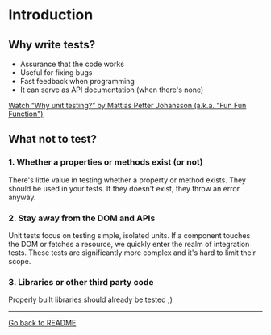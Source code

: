 # Introduction

## Why write tests?

- Assurance that the code works
- Useful for fixing bugs
- Fast feedback when programming
- It can serve as API documentation (when there's none)

[Watch “Why unit testing?” by Mattias Petter Johansson (a.k.a. "Fun Fun Function")](https://www.youtube.com/watch?v=Eu35xM76kKY)

## What not to test?

### 1. Whether a properties or methods exist (or not)

There's little value in testing whether a property or method exists. They should be used in your tests. If they doesn't exist, they throw an error anyway.

### 2. Stay away from the DOM and APIs

Unit tests focus on testing simple, isolated units. If a component touches the DOM or fetches a resource, we quickly enter the realm of integration tests. These tests are significantly more complex and it's hard to limit their scope.

### 3. Libraries or other third party code

Properly built libraries should already be tested ;)

---

[Go back to README](/README.md)

